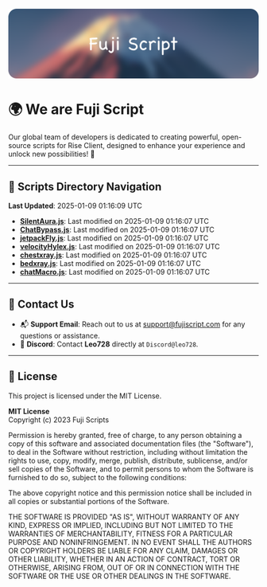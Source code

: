 ![Banner](.github/b.webp)

# 🌍 **We are Fuji Script**

Our global team of developers is dedicated to creating powerful, open-source scripts for Rise Client, designed to enhance your experience and unlock new possibilities! 🌟

---
<!-- SCRIPTS_NAVIGATION_START -->
## 📂 **Scripts Directory Navigation**

**Last Updated**: 2025-01-09 01:16:09 UTC

- **[SilentAura.js](scripts/SilentAura.js)**: Last modified on 2025-01-09 01:16:07 UTC
- **[ChatBypass.js](scripts/ChatBypass.js)**: Last modified on 2025-01-09 01:16:07 UTC
- **[jetpackFly.js](scripts/jetpackFly.js)**: Last modified on 2025-01-09 01:16:07 UTC
- **[velocityHylex.js](scripts/velocityHylex.js)**: Last modified on 2025-01-09 01:16:07 UTC
- **[chestxray.js](scripts/chestxray.js)**: Last modified on 2025-01-09 01:16:07 UTC
- **[bedxray.js](scripts/bedxray.js)**: Last modified on 2025-01-09 01:16:07 UTC
- **[chatMacro.js](scripts/chatMacro.js)**: Last modified on 2025-01-09 01:16:07 UTC

<!-- SCRIPTS_NAVIGATION_END -->

---

## 💬 **Contact Us**  
- 📬 **Support Email**: Reach out to us at [support@fujiscript.com](mailto:support@fujiscript.com) for any questions or assistance.  
- 💬 **Discord**: Contact **Leo728** directly at `Discord@leo728`.

---

## 📜 **License**

This project is licensed under the MIT License.  

**MIT License**  
Copyright (c) 2023 Fuji Scripts  

Permission is hereby granted, free of charge, to any person obtaining a copy of this software and associated documentation files (the "Software"), to deal in the Software without restriction, including without limitation the rights to use, copy, modify, merge, publish, distribute, sublicense, and/or sell copies of the Software, and to permit persons to whom the Software is furnished to do so, subject to the following conditions:  

The above copyright notice and this permission notice shall be included in all copies or substantial portions of the Software.  

THE SOFTWARE IS PROVIDED "AS IS", WITHOUT WARRANTY OF ANY KIND, EXPRESS OR IMPLIED, INCLUDING BUT NOT LIMITED TO THE WARRANTIES OF MERCHANTABILITY, FITNESS FOR A PARTICULAR PURPOSE AND NONINFRINGEMENT. IN NO EVENT SHALL THE AUTHORS OR COPYRIGHT HOLDERS BE LIABLE FOR ANY CLAIM, DAMAGES OR OTHER LIABILITY, WHETHER IN AN ACTION OF CONTRACT, TORT OR OTHERWISE, ARISING FROM, OUT OF OR IN CONNECTION WITH THE SOFTWARE OR THE USE OR OTHER DEALINGS IN THE SOFTWARE.  
